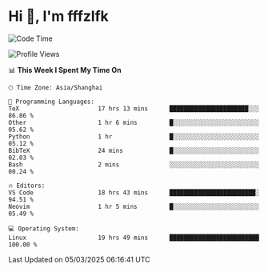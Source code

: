 # Hi 👋, I'm fffzlfk

<!--START_SECTION:waka-->
![Code Time](http://img.shields.io/badge/Code%20Time-1%2C273%20hrs%202%20mins-blue)

![Profile Views](http://img.shields.io/badge/Profile%20Views-0-blue)

📊 **This Week I Spent My Time On** 

```text
🕑︎ Time Zone: Asia/Shanghai

💬 Programming Languages: 
TeX                      17 hrs 13 mins      ██████████████████████░░░   86.86 % 
Other                    1 hr 6 mins         █░░░░░░░░░░░░░░░░░░░░░░░░   05.62 % 
Python                   1 hr                █░░░░░░░░░░░░░░░░░░░░░░░░   05.12 % 
BibTeX                   24 mins             █░░░░░░░░░░░░░░░░░░░░░░░░   02.03 % 
Bash                     2 mins              ░░░░░░░░░░░░░░░░░░░░░░░░░   00.24 % 

🔥 Editors: 
VS Code                  18 hrs 43 mins      ████████████████████████░   94.51 % 
Neovim                   1 hr 5 mins         █░░░░░░░░░░░░░░░░░░░░░░░░   05.49 % 

💻 Operating System: 
Linux                    19 hrs 49 mins      █████████████████████████   100.00 % 
```


 Last Updated on 05/03/2025 06:16:41 UTC
<!--END_SECTION:waka-->
